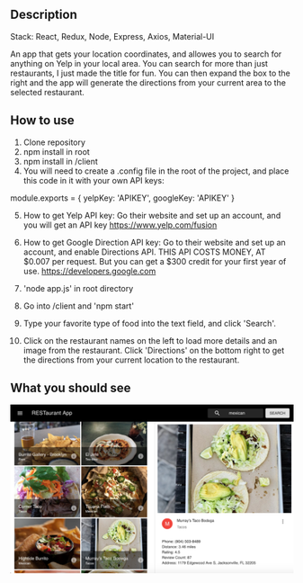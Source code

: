 ## Description

Stack: React, Redux, Node, Express, Axios, Material-UI

An app that gets your location coordinates, and allowes you to search for anything on Yelp in your local area. You can search for more than just restaurants, I just made the title for fun. You can then expand the box to the right and the app will generate the directions from your current area to the selected restaurant.

## How to use

1. Clone repository
2. npm install in root
3. npm install in /client
4. You will need to create a .config file in the root of the project, and place this code in it with your own API keys:

module.exports = {
    yelpKey: 'APIKEY',
    googleKey: 'APIKEY'
}

5. How to get Yelp API key: Go their website and set up an account, and you will get an API key https://www.yelp.com/fusion

6. How to get Google Direction API key: Go to their website and set up an account, and enable Directions API. THIS API COSTS MONEY, AT $0.007 per request. But you can get a $300 credit for your first year of use.
https://developers.google.com

7. 'node app.js' in root directory

8. Go into /client and 'npm start'

9. Type your favorite type of food into the text field, and click 'Search'.

10. Click on the restaurant names on the left to load more details and an image from the restaurant. Click 'Directions' on the bottom right to get the directions from your current location to the restaurant.

## What you should see


![Screenshot](screenshot.png)